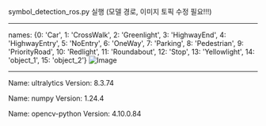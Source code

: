 symbol_detection_ros.py 실행 (모델 경로, 이미지 토픽 수정 필요!!!)
____________________________________________________________
names: {0: 'Car', 1: 'CrossWalk', 2: 'Greenlight', 3: 'HighwayEnd', 4: 'HighwayEntry', 5: 'NoEntry', 6: 'OneWay', 7: 'Parking', 8: 'Pedestrian', 9: 'PriorityRoad', 10: 'Redlight', 11: 'Roundabout', 12: 'Stop', 13: 'Yellowlight', 14: 'object_1', 15: 'object_2'}
![Image](https://github.com/user-attachments/assets/7c316dd8-d050-4e37-832a-809a6f5e0005)
____________________________________________________________
Name: ultralytics
Version: 8.3.74

Name: numpy
Version: 1.24.4

Name: opencv-python
Version: 4.10.0.84
